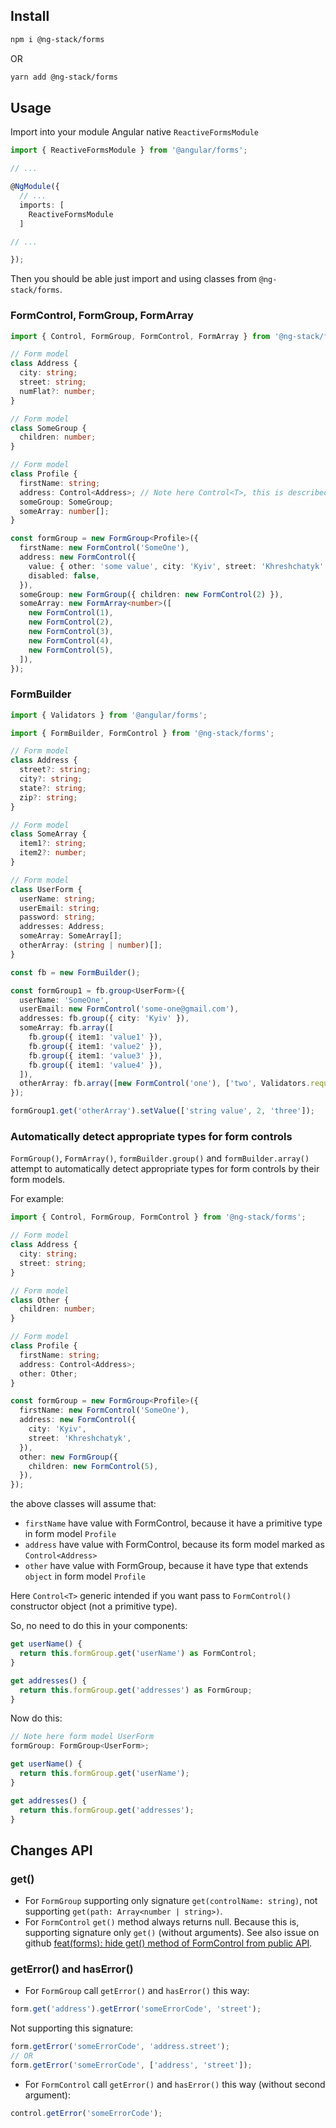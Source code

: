 ## Install

```bash
npm i @ng-stack/forms
```

OR

```bash
yarn add @ng-stack/forms
```

## Usage

Import into your module Angular native `ReactiveFormsModule`

```ts
import { ReactiveFormsModule } from '@angular/forms';

// ...

@NgModule({
  // ...
  imports: [
    ReactiveFormsModule
  ]

// ...

});
```
Then you should be able just import and using classes from `@ng-stack/forms`.

### FormControl, FormGroup, FormArray

```ts
import { Control, FormGroup, FormControl, FormArray } from '@ng-stack/forms';

// Form model
class Address {
  city: string;
  street: string;
  numFlat?: number;
}

// Form model
class SomeGroup {
  children: number;
}

// Form model
class Profile {
  firstName: string;
  address: Control<Address>; // Note here Control<T>, this is described below.
  someGroup: SomeGroup;
  someArray: number[];
}

const formGroup = new FormGroup<Profile>({
  firstName: new FormControl('SomeOne'),
  address: new FormControl({
    value: { other: 'some value', city: 'Kyiv', street: 'Khreshchatyk' },
    disabled: false,
  }),
  someGroup: new FormGroup({ children: new FormControl(2) }),
  someArray: new FormArray<number>([
    new FormControl(1),
    new FormControl(2),
    new FormControl(3),
    new FormControl(4),
    new FormControl(5),
  ]),
});
```

### FormBuilder

```ts
import { Validators } from '@angular/forms';

import { FormBuilder, FormControl } from '@ng-stack/forms';

// Form model
class Address {
  street?: string;
  city?: string;
  state?: string;
  zip?: string;
}

// Form model
class SomeArray {
  item1?: string;
  item2?: number;
}

// Form model
class UserForm {
  userName: string;
  userEmail: string;
  password: string;
  addresses: Address;
  someArray: SomeArray[];
  otherArray: (string | number)[];
}

const fb = new FormBuilder();

const formGroup1 = fb.group<UserForm>({
  userName: 'SomeOne',
  userEmail: new FormControl('some-one@gmail.com'),
  addresses: fb.group({ city: 'Kyiv' }),
  someArray: fb.array([
    fb.group({ item1: 'value1' }),
    fb.group({ item1: 'value2' }),
    fb.group({ item1: 'value3' }),
    fb.group({ item1: 'value4' }),
  ]),
  otherArray: fb.array([new FormControl('one'), ['two', Validators.required], 'three']),
});

formGroup1.get('otherArray').setValue(['string value', 2, 'three']);
```

### Automatically detect appropriate types for form controls

`FormGroup()`, `FormArray()`, `formBuilder.group()` and `formBuilder.array()` attempt to automatically detect
appropriate types for form controls by their form models.

For example:

```ts
import { Control, FormGroup, FormControl } from '@ng-stack/forms';

// Form model
class Address {
  city: string;
  street: string;
}

// Form model
class Other {
  children: number;
}

// Form model
class Profile {
  firstName: string;
  address: Control<Address>;
  other: Other;
}

const formGroup = new FormGroup<Profile>({
  firstName: new FormControl('SomeOne'),
  address: new FormControl({
    city: 'Kyiv',
    street: 'Khreshchatyk',
  }),
  other: new FormGroup({
    children: new FormControl(5),
  }),
});
```

the above classes will assume that:
- `firstName` have value with FormControl, because it have a primitive type in form model `Profile`
- `address` have value with FormControl, because its form model marked as `Control<Address>`
- `other` have value with FormGroup, because it have type that extends `object` in form model `Profile`

Here `Control<T>` generic intended if you want pass to `FormControl()` constructor object (not a primitive type).

So, no need to do this in your components:

```ts
get userName() {
  return this.formGroup.get('userName') as FormControl;
}

get addresses() {
  return this.formGroup.get('addresses') as FormGroup;
}
```

Now do this:

```ts
// Note here form model UserForm
formGroup: FormGroup<UserForm>;

get userName() {
  return this.formGroup.get('userName');
}

get addresses() {
  return this.formGroup.get('addresses');
}
```

## Changes API

### get()

- For `FormGroup` supporting only signature `get(controlName: string)`, not supporting `get(path: Array<number | string>)`.
- For `FormControl` `get()` method always returns null. Because this is, supporting signature only `get()` (without arguments).
See also issue on github [feat(forms): hide get() method of FormControl from public API](https://github.com/angular/angular/issues/29091).

### getError() and hasError()

- For `FormGroup` call `getError()` and `hasError()` this way:

```ts
form.get('address').getError('someErrorCode', 'street');
```

Not supporting this signature:

```ts
form.getError('someErrorCode', 'address.street');
// OR
form.getError('someErrorCode', ['address', 'street']);
```

- For `FormControl` call `getError()` and `hasError()` this way (without second argument):

```ts
control.getError('someErrorCode');
```
